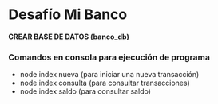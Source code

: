 # Desafío Mi Banco
**CREAR BASE DE DATOS (banco_db)**

 ### Comandos en consola para ejecución de programa
 - node index nueva (para iniciar una nueva transacción)
 - node index consulta (para consultar transacciones)
 - node index saldo (para consultar saldo)
 
 
 ### 
 
